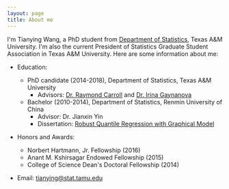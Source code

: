 ```yaml
---
layout: page
title: About me
---
```


I'm Tianying Wang, a PhD student from [Department of Statistics](https://www.stat.tamu.edu), Texas A&M University. I'm also the current President of Statistics Graduate Student Association in Texas A&M University. Here are some information about me:

- Education:
   - PhD candidate (2014-2018), Department of Statistics, Texas A&M University
       - Advisors: [Dr. Raymond Carroll](https://www.stat.tamu.edu/~carroll/) and [Dr. Irina Gaynanova](https://irinagain.github.io/)
   - Bachelor (2010-2014), Department of Statistics, Renmin University of China
       - Advisor: Dr. Jianxin Yin
       - Dissertation: [Robust Quantile Regression with Graphical Model](http://www.cnki.com.cn/Article/CJFDTotal-ZKZX201717001.htm)

- Honors and Awards: 
   - Norbert Hartmann, Jr. Fellowship (2016)
   - Anant M. Kshirsagar Endowed Fellowship (2015)
   - College of Science Dean's Doctoral Fellowship (2014)

- Email: tianying@stat.tamu.edu


